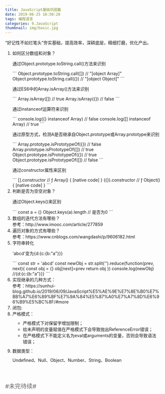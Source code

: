 ```yaml
---
title: JavaScript基础巩固篇
date: 2019-06-25 16:50:28
tags: 编程语言
categories: 9.JavaScript
thumbnail: img/basic.jpg
---
```

<p>“好记性不如烂笔头”夯实基础，提高效率，深耕底层，精细打磨，优化产出。</p>

<!-- more -->

<ol>
    <li>如何区分数组和对象？
        <div style="margin-top:10px;">
            <p>通过Object.prototype.toString.call()方法来识别</p>
            ```
            Object.prototype.toString.call([])  // "[object Array]"
            Object.prototype.toString.call({})  // "[object Object]"
            ```
            <p>通过ES6中的Array.isArray()方法来识别</p>
            ```
            Array.isArray([])  // true
            Array.isArray({})  // false
            ```
            <p>通过instanceof运算符来识别</p>
            ```
            console.log({} instanceof Array) // false 
            console.log([] instanceof Array) // true
            ```
            <p>通过原型方式，检测A是否继承自Object.prototype或Array.prototype来识别</p>
            ```
            Array.prototype.isPrototypeOf({}) // false
            Array.prototype.isPrototypeOf([]) // true
            Object.prototype.isPrototypeOf({}) // true
            Object.prototype.isPrototypeOf([]) // false
            ```
            <p>通过constructor属性来区别</p>
            ```
            [].constructor // ƒ Array() { [native code] }
            ({}).constructor // ƒ Object() { [native code] }
            ```
        </div>
    </li>
    <li>判断是否为空空对象？
        <div style="margin-top:10px;">
          <p>通过Object.keys()来区别</p>
          ```
          const a = {}
          Object.keys(a).length // 是否为0
          ```
        </div>
    </li>
    <li>数组的迭代方法有哪些？
        <div>
            参考：http://www.imooc.com/article/277859
        </div>
    </li>
    <li>遍历对象的方式有哪些？
        <div>
            参考：https://www.cnblogs.com/wangdashi/p/9606182.html
        </div>
    </li>
    <li>字符串转化
        <div style="margin-top:10px;">
          <p>'abcd'变为{d:{c:{b:"a"}}}</p>
          ```
          const str = 'abcd'
          const newObj = str.split('').reduce(function(prev, next){
              const obj = {}
              obj[next]=prev
              return obj
          })
          console.log(newObj) //{d:{c:{b:"a"}}}
          ```
        </div>
    </li>
    <li>实现继承的几种方式：
        <div style="word-wrap:break-word;">
        参考：https://sunhui-blog.github.io/2019/06/09/JavaScript%E5%AE%9E%E7%8E%B0%E7%BB%A7%E6%89%BF%E7%9A%84%E5%87%A0%E7%A7%8D%E6%96%B9%E5%BC%8F/#more
        </div>
    </li>
    <li>闭包:
        <div></div>
    </li>
    <li>严格模式：
        <ul style="margin: 10px 10px;">
          <li>严格模式下对保留字增加限制；</li>
          <li>给未声明的变量赋值在严格模式下会导致抛出ReferenceError错误；</li>
          <li>在严格模式下不能定义名为eval或arguments的变量，否则会导致语法错误；</li>
        </ul>
    </li>
    <li>数据类型：
        <div style="margin-top:10px;">
          Undefined、Null、Object、Number、String、Boolean
        </div>
    </li>
</ol>

<p style="margin-top: 60px;color: #666;font-size: 1.2rem;">#未完待续#</p>